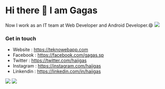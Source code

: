 # Hi there 👋 I am Gagas
Now I work as an IT team at Web Developer and Android Developer.😄
![](https://komarev.com/ghpvc/?username=regchiu&color=blueviolet&style=flat-square)
### Get in touch
- Website : https://teknowebapp.com
- Facebook : https://facebook.com/gagas.sp
- Twitter : https://twitter.com/haiigas
- Instagram : https://instagram.com/haiigas
- Linkendin : https://linkedin.com/in/haiigas

<a href="https://github.com/haiigas"><img src="https://github-readme-stats.vercel.app/api/top-langs/?username=haiigas&layout=compact&hide_border=true"></a>
<a href="https://github.com/haiigas"><img src="https://github-readme-stats.vercel.app/api?username=haiigas&show_icons=true&hide_border=true&hide=issues"></a>
